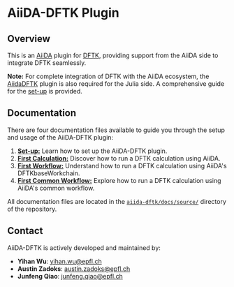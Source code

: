 # AiiDA-DFTK Plugin

## Overview

This is an [AiiDA](https://www.aiida.net/) plugin for [DFTK](https://docs.dftk.org/stable/), providing support from the AiiDA side to integrate DFTK seamlessly.

**Note:** For complete integration of DFTK with the AiiDA ecosystem, the [AiidaDFTK](https://github.com/mfherbst/AiidaDFTK.jl) plugin is also required for the Julia side. A comprehensive guide for the [set-up](docs/source/1%20Set-up.md) is provided.

## Documentation

There are four documentation files available to guide you through the setup and usage of the AiiDA-DFTK plugin:

1. [**Set-up:**](docs/source/1%20Set-up.md) Learn how to set up the AiiDA-DFTK plugin. 
2. [**First Calculation:**](docs/source/2%20First%20Calculation.md) Discover how to run a DFTK calculation using AiiDA.
3. [**First Workflow:**](docs/source/3%20First%20Wrokchain.md) Understand how to run a DFTK calculation using AiiDA's DFTKbaseWorkchain.
4. [**First Common Workflow:**](docs/source/4%20First%20Common%20Workflow.md) Explore how to run a DFTK calculation using AiiDA's common workflow.

All documentation files are located in the [`aiida-dftk/docs/source/`](docs/source/) directory of the repository.

## Contact

AiiDA-DFTK is actively developed and maintained by:

- **Yihan Wu**: yihan.wu@epfl.ch
- **Austin Zadoks**: austin.zadoks@epfl.ch
- **Junfeng Qiao**: junfeng.qiao@epfl.ch
